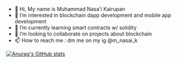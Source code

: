 - 👋 Hi, My name is Muhammad Nasa'i Kairupan
- 👀 I’m interested in blockchain dapp development and mobile app development
- 🌱 I’m currently learning smart contracts w/ solidity
- 💞️ I’m looking to collaborate on projects about blockchain
- 📫 How to reach me : dm me on my ig @m_nasai_k

[![Anurag's GitHub stats](https://github-readme-stats.vercel.app/api?username=nas11ai)](https://github.com/anuraghazra/github-readme-stats)
